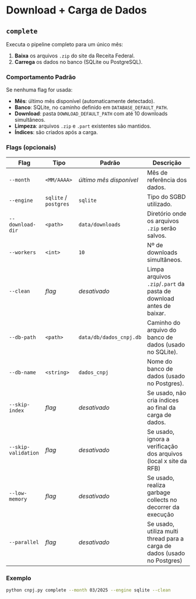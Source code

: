 # Download + Carga de Dados

## `complete`

Executa o pipeline completo para um único mês:

1. **Baixa** os arquivos `.zip` do site da Receita Federal.
2. **Carrega** os dados no banco (SQLite ou PostgreSQL).

### Comportamento Padrão

Se nenhuma flag for usada:

- **Mês**: último mês disponível (automaticamente detectado).
- **Banco**: SQLite, no caminho definido em `DATABASE_DEFAULT_PATH`.
- **Download**: pasta `DOWNLOAD_DEFAULT_PATH` com até 10 downloads simultâneos.
- **Limpeza**: arquivos `.zip` e `.part` existentes são mantidos.
- **Índices**: são criados após a carga.

### Flags (opcionais)

| Flag                | Tipo                  | Padrão                  | Descrição                                                                 |
|---------------------|-----------------------|-------------------------|---------------------------------------------------------------------------|
| `--month`           | `<MM/AAAA>`           | _último mês disponível_ | Mês de referência dos dados.                                              |
| `--engine`          | `sqlite` / `postgres` | `sqlite`                | Tipo do SGBD utilizado.                                                   |
| `--download-dir`    | `<path>`              | `data/downloads`        | Diretório onde os arquivos `.zip` serão salvos.                           |
| `--workers`         | `<int>`               | `10`                    | Nº de downloads simultâneos.                                              |
| `--clean`           | _flag_                | _desativado_            | Limpa arquivos `.zip`/`.part` da pasta de download antes de baixar.       |
| `--db-path`         | `<path>`              | `data/db/dados_cnpj.db` | Caminho do arquivo do banco de dados (usado no SQLite).                   |
| `--db-name`         | `<string>`            | `dados_cnpj`            | Nome do banco de dados (usado no Postgres).                               |
| `--skip-index`      | _flag_                | _desativado_            | Se usado, não cria índices ao final da carga de dados.                    |
| `--skip-validation` | _flag_                | _desativado_            | Se usado, ignora a verificação dos arquivos (local x site da RFB)         |
| `--low-memory`      | _flag_                | _desativado_            | Se usado, realiza garbage collects no decorrer da execução                |
| `--parallel`        | _flag_                | _desativado_            | Se usado, utiliza multi thread para a carga de dados (usado no Postgres)  |

### Exemplo

```bash
python cnpj.py complete --month 03/2025 --engine sqlite --clean
```